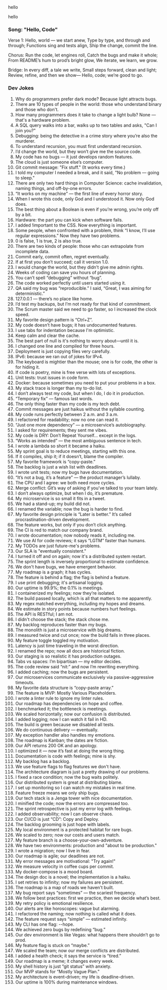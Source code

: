 
hello

hello

### Song: "Hello, Code"

Verse 1:
Hello, world — we start anew,
Type by type, and through and through;
Functions sing and tests align,
Ship the change, commit the line.

Chorus:
Run the code, let engines roll,
Catch the bugs and make it whole;
From README’s hum to prod’s bright glow,
We iterate, we learn, we grow.

Bridge:
In every diff, a tale we write,
Small steps forward, clean and light;
Review, refine, and then we show—
Hello, code; we’re good to go.


### Dev Jokes

1. Why do programmers prefer dark mode? Because light attracts bugs.
2. There are 10 types of people in the world: those who understand binary and those who don't.
3. How many programmers does it take to change a light bulb? None — that's a hardware problem.
4. A SQL query walks into a bar, walks up to two tables and asks, "Can I join you?"
5. Debugging: being the detective in a crime story where you’re also the murderer.
6. To understand recursion, you must first understand recursion.
7. I’d change the world, but they won’t give me the source code.
8. My code has no bugs — it just develops random features.
9. The cloud is just someone else’s computer.
10. Git commit message: "Fix stuff." (It works every time.)
11. I told my computer I needed a break, and it said, "No problem — going to sleep."
12. There are only two hard things in Computer Science: cache invalidation, naming things, and off-by-one errors.
13. “It works on my machine” — the first line of every horror story.
14. When I wrote this code, only God and I understood it. Now only God does.
15. The best thing about a Boolean is even if you’re wrong, you’re only off by a bit.
16. Hardware: the part you can kick when software fails.
17. I added !important to the CSS. Now everything is important.
18. Some people, when confronted with a problem, think “I know, I’ll use regular expressions.” Now they have two problems.
19. 0 is false, 1 is true, 2 is also true.
20. There are two kinds of people: those who can extrapolate from incomplete data.
21. Commit early, commit often, regret eventually.
22. If at first you don’t succeed; call it version 1.0.
23. I would change the world, but they didn’t give me admin rights.
24. Weeks of coding can save you hours of planning.
25. You can’t spell “debugging” without “bug”.
26. The code worked perfectly until users started using it.
27. QA said my bug was “reproducible.” I said, “Great, I was aiming for deterministic.”
28. 127.0.0.1 — there’s no place like home.
29. I’d test my backups, but I’m not ready for that kind of commitment.
30. The Scrum master said we need to go faster, so I increased the clock speed.
31. My favorite design pattern is “Ctrl+Z”.
32. My code doesn’t have bugs; it has undocumented features.
33. I use tabs for indentation because I'm optimistic.
34. Keep calm and clear the cache.
35. The best part of null is it's nothing to worry about—until it is.
36. I changed one line and compiled for three hours.
37. Deployment is just copying files very carefully.
38. IPv6: because we ran out of jokes for IPv4.
39. The keyboard is mightier than the mouse; one is for code, the other is for hiding it.
40. If code is poetry, mine is free verse with lots of exceptions.
41. Unit tests: trust issues in code form.
42. Docker: because sometimes you need to put your problems in a box.
43. My stack trace is longer than my to-do list.
44. I don’t always test my code, but when I do, I do it in production.
45. “Temporary fix” — famous last words.
46. The only thing faster than my code is my tech debt.
47. Commit messages are just haikus without the syllable counting.
48. My code runs perfectly between 2 a.m. and 3 a.m.
49. I refactored for readability; now no one can read it.
50. “Just one more dependency” — a microservice’s autobiography.
51. I asked for requirements; they sent me vibes.
52. My code is DRY: Don’t Repeat Yourself... except in the logs.
53. “Works as intended” — the most ambiguous sentence in tech.
54. I wrote a lambda so short it became a haiku.
55. My sprint goal is to reduce meetings, starting with this one.
56. If it compiles, ship it; if it doesn’t, blame the compiler.
57. My favorite framework is “copy-paste.”
58. The backlog is just a wish list with deadlines.
59. I wrote unit tests; now my bugs have documentation.
60. “It’s not a bug, it’s a feature” — the product manager’s lullaby.
61. The CPU and I agree: we both need more cycles.
62. Merge conflict: Git’s way of asking if you’ve talked to your team lately.
63. I don’t always optimize, but when I do, it’s premature.
64. My microservice is so small it fits in a tweet.
65. We had a stand-up; my build did not.
66. I renamed the variable; now the bug is harder to find.
67. My favorite design principle is “Later is better.” It’s called procrastination-driven development.
68. The feature works, but only if you don’t click anything.
69. The CI is red to match our company brand.
70. I wrote documentation; now nobody reads it, including me.
71. We use AI for code reviews; it says “LGTM” faster than humans.
72. My TODOs are just future-me's problems.
73. Our SLA is "eventually consistent."
74. I turned it off and on again; now it's a distributed system restart.
75. The sprint length is inversely proportional to estimate confidence.
76. We don't have bugs, we have emergent behavior.
77. My roadmap is a graph; it has cycles.
78. The feature is behind a flag; the flag is behind a feature.
79. I use print debugging; it's artisanal logging.
80. Our uptime is 99.9%; the 0.1% is meetings.
81. I containerized my feelings; now they’re isolated.
82. The build passed locally, which is all that matters to me apparently.
83. My regex matched everything, including my hopes and dreams.
84. We estimate in story points because numbers hurt feelings.
85. The API is RESTful; I am not.
86. I didn't choose the stack; the stack chose me.
87. My backlog reproduces faster than my bugs.
88. The monolith is just a microservice with big dreams.
89. I measured twice and cut once; now the build fails in three places.
90. My feature toggle toggled my motivation.
91. Latency is just time traveling in the worst direction.
92. I renamed the repo; now all docs are historical fiction.
93. Our staging is so realistic it has production outages.
94. Tabs vs spaces: I’m bipartisan — my editor decides.
95. The code review said “nit:” and now I’m rewriting everything.
96. I added caching; now the bugs are persistent.
97. Our microservices communicate exclusively via passive-aggressive timeouts.
98. My favorite data structure is “copy-paste array.”
99. The feature is MVP: Mostly Various Placeholders.
100. I wrote a linter rule to ignore my linter rules.
101. Our roadmap has dependencies on hope and coffee.
102. I benchmarked it; the bottleneck is meetings.
103. We scaled horizontally; now our confusion is distributed.
104. I added logging; now I can watch it fail in HD.
105. The build is green because we disabled all tests.
106. We do continuous delivery — eventually.
107. My exception handler also handles my emotions.
108. The roadmap is Kanban; the dates are fiction.
109. Our API returns 200 OK and an apology.
110. I optimized it — now it’s fast at doing the wrong thing.
111. Documentation is code with feelings; mine is shy.
112. My backlog has a backlog.
113. We use feature flags to flag features we don't have.
114. The architecture diagram is just a pretty drawing of our problems.
115. I fixed a race condition; now the bug waits politely.
116. Our distributed system is great at distributing blame.
117. I set up monitoring so I can watch my mistakes in real time.
118. Feature freeze means we only ship bugs.
119. Our tech stack is a Jenga tower with nice documentation.
120. I minified the code; now the errors are compressed too.
121. The sprint retrospective is just my error log with feelings.
122. I added observability; now I can observe chaos.
123. Our CI/CD is just “CD”: Copy and Deploy.
124. The backlog grooming is just hope with labels.
125. My local environment is a protected habitat for rare bugs.
126. We scaled to zero; now our costs and users match.
127. My feature branch is a choose-your-own-adventure.
128. We have two environments: production and "about to be production."
129. I wrote a migration; now I live in fear.
130. Our roadmap is agile; our deadlines are not.
131. My error messages are motivational: "Try again!"
132. We measure velocity in coffee cups per commit.
133. My docker-compose is a mood board.
134. The design doc is a novel; the implementation is a haiku.
135. I set retries to infinity; now my failures are persistent.
136. The roadmap is a map of roads we haven't built.
137. My bug report says “sometimes” — the scariest frequency.
138. We follow best practices: first we practice, then we decide what’s best.
139. My retry policy is emotional resilience.
140. Our alerts are like horoscopes: vague but alarming.
141. I refactored the naming; now nothing is called what it does.
142. The feature request says “simple” — estimated infinity.
143. My CLI has one flag: --hope.
144. We achieved zero bugs by redefining “bug.”
145. Our dev environment is like Vegas: what happens there shouldn’t go to prod.
146. My feature flag is stuck on “maybe.”
147. We scaled the team; now our merge conflicts are distributed.
148. I added a health check; it says the service is “tired.”
149. Our roadmap is a meme; it changes every week.
150. My shell history is just “git status” with anxiety.
151. Our MVP stands for “Mostly Vague Plan.”
152. My architecture is event-driven; my life is deadline-driven.
153. Our uptime is 100% during maintenance windows.


